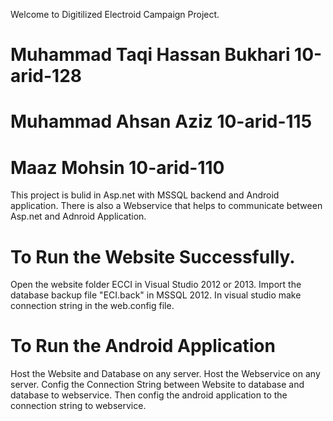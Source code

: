 Welcome to Digitilized Electroid Campaign Project.
# Muhammad Taqi Hassan Bukhari 10-arid-128
# Muhammad Ahsan Aziz 		10-arid-115
# Maaz Mohsin			10-arid-110


This project is bulid in Asp.net with MSSQL backend and Android application.
There is also a Webservice that helps to communicate between Asp.net and Adnroid Application.

# To Run the Website Successfully.

Open the website folder ECCI in Visual Studio 2012 or 2013.
Import the database backup file "ECI.back" in MSSQL 2012.
In visual studio make connection string in the web.config file.

# To Run the Android Application
Host the Website and Database on any server.
Host the Webservice on any server.
Config the Connection String between Website to database and database to webservice.
Then config the android application to the connection string to webservice.
